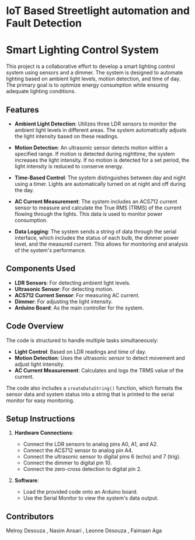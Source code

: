# IoT Based Streetlight automation and Fault Detection

# Smart Lighting Control System

This project is a collaborative effort to develop a smart lighting control system using sensors and a dimmer. The system is designed to automate lighting based on ambient light levels, motion detection, and time of day. The primary goal is to optimize energy consumption while ensuring adequate lighting conditions.

## Features

- **Ambient Light Detection**: Utilizes three LDR sensors to monitor the ambient light levels in different areas. The system automatically adjusts the light intensity based on these readings.

- **Motion Detection**: An ultrasonic sensor detects motion within a specified range. If motion is detected during nighttime, the system increases the light intensity. If no motion is detected for a set period, the light intensity is reduced to conserve energy.

- **Time-Based Control**: The system distinguishes between day and night using a timer. Lights are automatically turned on at night and off during the day.

- **AC Current Measurement**: The system includes an ACS712 current sensor to measure and calculate the True RMS (TRMS) of the current flowing through the lights. This data is used to monitor power consumption.

- **Data Logging**: The system sends a string of data through the serial interface, which includes the status of each bulb, the dimmer power level, and the measured current. This allows for monitoring and analysis of the system's performance.

## Components Used

- **LDR Sensors**: For detecting ambient light levels.
- **Ultrasonic Sensor**: For detecting motion.
- **ACS712 Current Sensor**: For measuring AC current.
- **Dimmer**: For adjusting the light intensity.
- **Arduino Board**: As the main controller for the system.

## Code Overview

The code is structured to handle multiple tasks simultaneously:

- **Light Control**: Based on LDR readings and time of day.
- **Motion Detection**: Uses the ultrasonic sensor to detect movement and adjust light intensity.
- **AC Current Measurement**: Calculates and logs the TRMS value of the current.

The code also includes a `createDataString()` function, which formats the sensor data and system status into a string that is printed to the serial monitor for easy monitoring.

## Setup Instructions

1. **Hardware Connections**:
    - Connect the LDR sensors to analog pins A0, A1, and A2.
    - Connect the ACS712 sensor to analog pin A4.
    - Connect the ultrasonic sensor to digital pins 6 (echo) and 7 (trig).
    - Connect the dimmer to digital pin 10.
    - Connect the zero-cross detection to digital pin 2.

2. **Software**:
    - Load the provided code onto an Arduino board.
    - Use the Serial Monitor to view the system's data output.

## Contributors
Melroy Desouza , Nasim Ansari , Leonne Desouza , Faimaan Aga